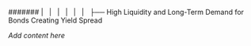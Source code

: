 ####### |   |   |   |   |   |   ├── High Liquidity and Long-Term Demand for Bonds Creating Yield Spread

*Add content here*